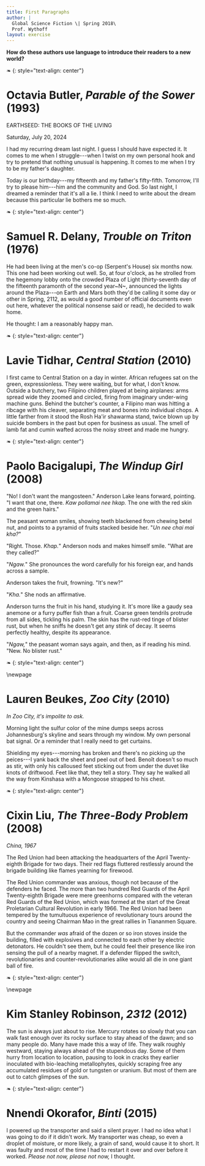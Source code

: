 ```yaml
---
title: First Paragraphs
author: |
  Global Science Fiction \| Spring 2018\
  Prof. Wythoff
layout: exercise
---
```


**How do these authors use language to introduce their readers to a new world?**

❧
{: style="text-align: center"}

# Octavia Butler, *Parable of the Sower* (1993)

EARTHSEED: THE BOOKS OF THE LIVING

Saturday, July 20, 2024

I had my recurring dream last night. I guess I should have expected it. It comes to me when I struggle---when I twist on my own personal hook and try to pretend that nothing unusual is happening. It comes to me when I try to be my father's daughter.

Today is our birthday---my fifteenth and my father's fifty-fifth.  Tomorrow, I'll try to please him---him and the community and God. So last night, I dreamed a reminder that it's all a lie. I think I need to write about the dream because this particular lie bothers me so much.

❧
{: style="text-align: center"}

# Samuel R. Delany, *Trouble on Triton* (1976)

He had been living at the men's co-op (Serpent's House) six months now. This one had been working out well. So, at four o'clock, as he strolled from the hegemony lobby onto the crowded Plaza of Light (thirty-seventh day of the fifteenth paramonth of the second year~N~, announced the lights around the Plaza---on Earth and Mars both they'd be calling it some day or other in Spring, 2112, as would a good number of official documents even out here, whatever the political nonsense said or read), he decided to walk home.

He thought: I am a reasonably happy man.

❧
{: style="text-align: center"}

# Lavie Tidhar, *Central Station* (2010)

I first came to Central Station on a day in winter. African refugees sat on the green, expressionless. They were waiting, but for what, I don't know. Outside a butchery, two Filipino children played at being airplanes: arms spread wide they zoomed and circled, firing from imaginary under-wing machine guns. Behind the butcher's counter, a Filipino man was hitting a ribcage with his cleaver, separating meat and bones into individual chops. A little farther from it stood the Rosh Ha'ir shawarma stand, twice blown up by suicide bombers in the past but open for business as usual. The smell of lamb fat and cumin wafted across the noisy street and made me hungry.

❧
{: style="text-align: center"}

# Paolo Bacigalupi, *The Windup Girl* (2008)

"No! I don't want the mangosteen." Anderson Lake leans forward, pointing. "I want that one, there. *Kaw pollamai nee hkap.* The one with the red skin and the green hairs."

The peasant woman smiles, showing teeth blackened from chewing betel nut, and points to a pyramid of fruits stacked beside her. "*Un nee chai mai kha?*"

"Right. Those. *Khap.*" Anderson nods and makes himself smile. "What are they called?"

"*Ngaw.*" She pronounces the word carefully for his foreign ear, and hands across a sample.

Anderson takes the fruit, frowning. "It's new?"

"*Kha.*" She nods an affirmative.

Anderson turns the fruit in his hand, studying it. It's more like a gaudy sea anemone or a furry puffer fish than a fruit. Coarse green tendrils protrude from all sides, tickling his palm. The skin has the rust-red tinge of blister rust, but when he sniffs he doesn't get any stink of decay. It seems perfectly healthy, despite its appearance.

"*Ngaw,*" the peasant woman says again, and then, as if reading his mind. "New. No blister rust."

❧
{: style="text-align: center"}

\newpage

# Lauren Beukes, *Zoo City* (2010)

*In Zoo City, it's impolite to ask.*

Morning light the sulfur color of the mine dumps seeps across Johannesburg's skyline and sears through my window. My own personal bat signal. Or a reminder that I really need to get curtains.

Shielding my eyes---morning has broken and there's no picking up the peices---I yank back the sheet and peel out of bed.  Benoît doesn't so much as stir, with only his calloused feet sticking out from under the duvet like knots of driftwood. Feet like that, they tell a story. They say he walked all the way from Kinshasa with a Mongoose strapped to his chest.

❧
{: style="text-align: center"}

# Cixin Liu, *The Three-Body Problem* (2008)

*China, 1967*

The Red Union had been attacking the headquarters of the April Twenty-eighth Brigade for two days. Their red flags fluttered restlessly around the brigade building like flames yearning for firewood.

The Red Union commander was anxious, though not because of the defenders he faced. The more than two hundred Red Guards of the April Twenty-eighth Brigade were mere greenhorns compared with the veteran Red Guards of the Red Union, which was formed at the start of the Great Proletarian Cultural Revolution in early 1966. The Red Union had been tempered by the tumultuous experience of revolutionary tours around the country and seeing Chairman Mao in the great rallies in Tiananmen Square.

But the commander *was* afraid of the dozen or so iron stoves inside the building, filled with explosives and connected to each other by electric detonators. He couldn't see them, but he could feel their presence like iron sensing the pull of a nearby magnet. If a defender flipped the switch, revolutionaries and counter-revolutionaries alike would all die in one giant ball of fire.

❧
{: style="text-align: center"}

\newpage

# Kim Stanley Robinson, *2312* (2012)

The sun is always just about to rise. Mercury rotates so slowly that you can walk fast enough over its rocky surface to stay ahead of the dawn; and so many people do. Many have made this a way of life. They walk roughly westward, staying always ahead of the stupendous day. Some of them hurry from location to location, pausing to look in cracks they earlier inoculated with bio-leaching metallophytes, quickly scraping free any accumulated residues of gold or tungsten or uranium. But most of them are out to catch glimpses of the sun.

❧
{: style="text-align: center"}

# Nnendi Okorafor, *Binti* (2015)

I powered up the transporter and said a silent prayer. I had no idea what I was going to do if it didn't work. My transporter was cheap, so even a droplet of moisture, or more likely, a grain of sand, would cause it to short. It was faulty and most of the time I had to restart it over and over before it worked. *Please not now, please not now,* I thought.
